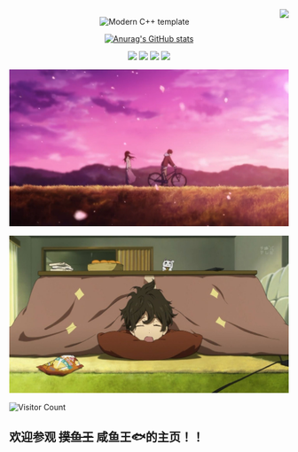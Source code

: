 <img align="right" src="https://count.getloli.com/get/@:saltyfish88?theme=rule34">

<div id="title" align=center>

![Modern C++ template][github-sub-title:img]

[![Anurag's GitHub stats](https://github-readme-stats.vercel.app/api?username=saltyfish88&show_icons=true&theme=tokyonight)](https://b23.tv/iEJTnPp)



![](https://img.shields.io/badge/code-c++-blue) 
![](https://img.shields.io/badge/讨厌-学习-green) 
![](https://img.shields.io/badge/性格-开朗-yellow) 
![](https://img.shields.io/badge/爱好-二次元-red)

</div>
<style>
  .badge {
    margin: 0 5px; /* 在徽章之间添加一些间距 */
  }
  .gif-container {
    display: flex; /* 使用Flexbox布局 */
    justify-content: center; /* 水平居中 */
    align-items: center; /* 垂直居中 */
  }
  .gif-container img {
    width: 250px; /* 设置图片的宽度，可以根据需要调整 */
    height: auto; /* 高度自适应保持图片比例 */
    margin: 0 500px; /* 图片之间的间距 */
  }
</style>

![背景](image/樱花.jpg)

![头像](image/睡觉.jpeg)

![Visitor Count](https://profile-counter.glitch.me/saltyfish88/count.svg)
## 欢迎参观 ~~摸鱼王~~ 咸鱼王🐟的主页！！

<div class="gif-container">
  <img src="gif/touchfish.gif" alt="摸鱼">
  <img src="gif/head.gif" alt="摇头">
</div>

[github-sub-title:img]: https://readme-typing-svg.herokuapp.com?font=Segoe+Script&center=true&lines=saltyfish88.
